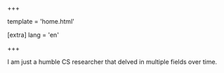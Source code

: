 +++

template = 'home.html'

[extra]
lang = 'en'

+++

I am just a humble CS researcher that delved in multiple fields over time.
